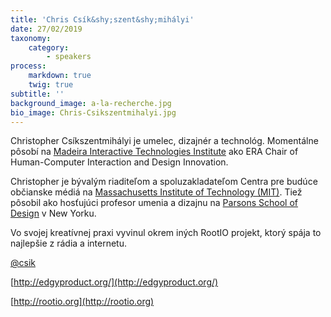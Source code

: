 ```yaml
---
title: 'Chris Csík&shy;szent&shy;mihályi'
date: 27/02/2019
taxonomy:
    category:
        - speakers
process:
    markdown: true
    twig: true
subtitle: ''
background_image: a-la-recherche.jpg
bio_image: Chris-Csikszentmihalyi.jpg
---
```


Christopher Csíkszentmihályi je umelec, dizajnér a technológ. Momentálne pôsobí na [Madeira Interactive Technologies Institute](https://www.m-iti.org/) ako ERA Chair of Human-Computer Interaction and Design Innovation. 

Christopher je bývalým riaditeľom a spoluzakladateľom Centra pre budúce občianske médiá na [Massachusetts Institute of Technology (MIT)](https://civic.mit.edu/). Tiež pôsobil ako hosťujúci profesor umenia a dizajnu na [Parsons School of Design](https://www.newschool.edu/parsons/) v New Yorku. 

Vo svojej kreatívnej praxi vyvinul okrem iných RootIO projekt, ktorý spája to najlepšie z rádia a internetu.

[@csik](https://twitter.com/csik)

[http://edgyproduct.org/](http://edgyproduct.org/)

[http://rootio.org](http://rootio.org)
